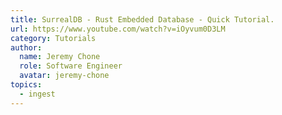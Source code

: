 ```yaml
---
title: SurrealDB - Rust Embedded Database - Quick Tutorial.
url: https://www.youtube.com/watch?v=iOyvum0D3LM
category: Tutorials
author:
  name: Jeremy Chone
  role: Software Engineer
  avatar: jeremy-chone
topics:
  - ingest
---
```


